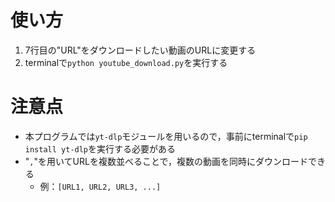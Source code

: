 # 使い方
1. 7行目の"URL"をダウンロードしたい動画のURLに変更する
2. terminalで`python youtube_download.py`を実行する

# 注意点
- 本プログラムでは`yt-dlp`モジュールを用いるので，事前にterminalで`pip install yt-dlp`を実行する必要がある
- "`,`"を用いてURLを複数並べることで，複数の動画を同時にダウンロードできる
  - 例：`[URL1, URL2, URL3, ...]`
